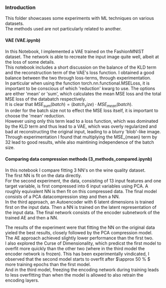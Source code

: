 ### Introduction
This folder showcases some experiments with ML techniques on various datasets.  
The methods used are not particularly related to another.

#### VAE (VAE.ipynb)
In this Notebook, I implemented a VAE trained on the FashionMNIST dataset.
The network is able to recreate the input image quite well, albeit at the loss of some details.  
This notebook includes a short discussion on the balance of the KLD term and the reconstruction term of the VAE's loss function.
I obtained a good balance between the two through loss-terms, through experimentation.  
In particular when using the function torch.nn.functional.MSELoss, it is important to be conscious of which 'reduction' kwarg to use.
The options are either 'mean' or 'sum', which calculates the mean MSE loss and the total MSE loss of the databatch respectively.  
It is clear that $MSE_{sum}(batch) = (batch_size) \cdot MSE_{mean}(batch)$.  
In order for the batch size not to effect the MSE loss itself, it is important to choose the 'mean' reduction.  
However using only this term lead to a loss function, which was dominated by the KLD term and thus lead to a VAE, which was overly regularized and bad at reconstructing the original input, leading to a blurry 'blob'-like image.  
Through experimentation I found that multiplying the MSE_{mean} term by 32 lead to good results, while also maintining independence of the batch size.

#### Comparing data compression methods (3_methods_compared.ipynb)
In this notebook I compare fitting 3 NN's on the wine quality dataset.  
The first NN is fit on the data directly.  
For the second experiment, the data, consisting of 13 input features and one target variable, is first compressed into 6 input variables using PCA.
A roughly equivalent NN is then fit on this compressed data.
The final model consists of a PCA datacompression step and then a NN.  
In the third approach, an Autoencoder with 6 latent dimensions is trained first on the input data.
Then a NN is trained on the latent representation of the input data.
The final network consists of the encoder subnetwork of the trained AE and then a NN.

The results of the experiment were that fitting the NN on the original data yieled the best results, closely followed by the PCA compression model.
The AE approach achieved slightly lower performance than the first two.  
I also explored the Curse of Dimensionality, which predicst the first model to overfit more quickly than the other two (where in the third model the encoder network is frozen). 
This has been experimentally vindicated, I observed that the second model starts to overfit after $\approx 50 \% $ more training epochs than the first model.  
And in the third model, freezing the encoding network during training leads to less overfitting than when the model is allowed to also retrain the encoding layers. 
